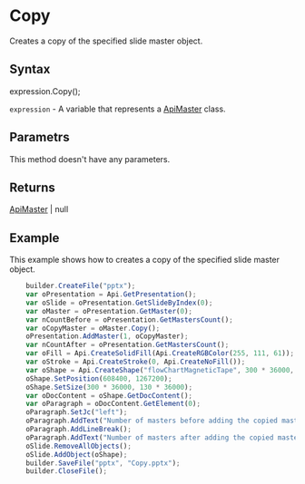 # Copy

Creates a copy of the specified slide master object.

## Syntax

expression.Copy();

`expression` - A variable that represents a [ApiMaster](../ApiMaster.md) class.

## Parametrs

This method doesn't have any parameters.

## Returns

[ApiMaster](../ApiMaster.md) &#124; null

## Example

This example shows how to creates a copy of the specified slide master object.

```javascript
	builder.CreateFile("pptx");
	var oPresentation = Api.GetPresentation();
	var oSlide = oPresentation.GetSlideByIndex(0);
	var oMaster = oPresentation.GetMaster(0);
	var nCountBefore = oPresentation.GetMastersCount();
	var oCopyMaster = oMaster.Copy();
	oPresentation.AddMaster(1, oCopyMaster);
	var nCountAfter = oPresentation.GetMastersCount();
	var oFill = Api.CreateSolidFill(Api.CreateRGBColor(255, 111, 61));
	var oStroke = Api.CreateStroke(0, Api.CreateNoFill());
	var oShape = Api.CreateShape("flowChartMagneticTape", 300 * 36000, 130 * 36000, oFill, oStroke);
	oShape.SetPosition(608400, 1267200);
	oShape.SetSize(300 * 36000, 130 * 36000);
	var oDocContent = oShape.GetDocContent();
	var oParagraph = oDocContent.GetElement(0);
	oParagraph.SetJc("left");
	oParagraph.AddText("Number of masters before adding the copied master: " + nCountBefore);
	oParagraph.AddLineBreak();
	oParagraph.AddText("Number of masters after adding the copied master: " + nCountAfter);
	oSlide.RemoveAllObjects();
	oSlide.AddObject(oShape);
	builder.SaveFile("pptx", "Copy.pptx");
	builder.CloseFile();
```